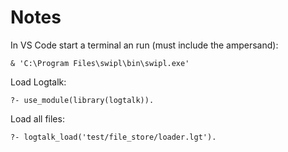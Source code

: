 # Notes

In VS Code start a terminal an run (must include the ampersand):

    & 'C:\Program Files\swipl\bin\swipl.exe'

Load Logtalk:

    ?- use_module(library(logtalk)).

Load all files:

    ?- logtalk_load('test/file_store/loader.lgt').